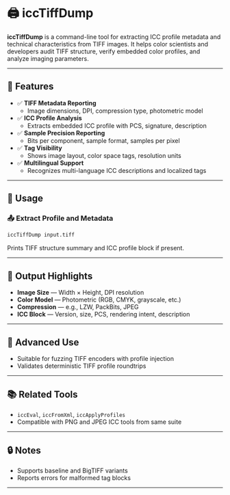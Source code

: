 # 🖨️ iccTiffDump

**iccTiffDump** is a command-line tool for extracting ICC profile metadata and technical characteristics from TIFF images.
It helps color scientists and developers audit TIFF structure, verify embedded color profiles, and analyze imaging parameters.

---

## 🔧 Features

- ✅ **TIFF Metadata Reporting**
  - Image dimensions, DPI, compression type, photometric model
- ✅ **ICC Profile Analysis**
  - Extracts embedded ICC profile with PCS, signature, description
- ✅ **Sample Precision Reporting**
  - Bits per component, sample format, samples per pixel
- ✅ **Tag Visibility**
  - Shows image layout, color space tags, resolution units
- ✅ **Multilingual Support**
  - Recognizes multi-language ICC descriptions and localized tags

---

## 🚀 Usage

### 📤 Extract Profile and Metadata

```bash
iccTiffDump input.tiff
```

Prints TIFF structure summary and ICC profile block if present.

---

## 📘 Output Highlights

- **Image Size** — Width × Height, DPI resolution
- **Color Model** — Photometric (RGB, CMYK, grayscale, etc.)
- **Compression** — e.g., LZW, PackBits, JPEG
- **ICC Block** — Version, size, PCS, rendering intent, description

---

## 🧪 Advanced Use

- Suitable for fuzzing TIFF encoders with profile injection
- Validates deterministic TIFF profile roundtrips

---

## 📚 Related Tools

- `iccEval`, `iccFromXml`, `iccApplyProfiles`
- Compatible with PNG and JPEG ICC tools from same suite

---

## 🔒 Notes

- Supports baseline and BigTIFF variants
- Reports errors for malformed tag blocks

---